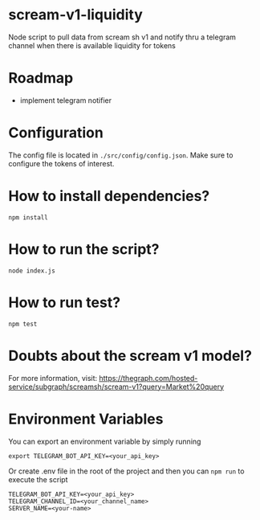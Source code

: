 # scream-v1-liquidity

Node script to pull data from scream sh v1 and notify thru a telegram channel when there is available liquidity for
tokens

# Roadmap

* implement telegram notifier

# Configuration

The config file is located in `./src/config/config.json`. Make sure to configure the tokens of interest.

# How to install dependencies?

```
npm install
```

# How to run the script?

```
node index.js
```

# How to run test?

```
npm test
```

# Doubts about the scream v1 model?

For more information, visit: https://thegraph.com/hosted-service/subgraph/screamsh/scream-v1?query=Market%20query

# Environment Variables

You can export an environment variable by simply running

```
export TELEGRAM_BOT_API_KEY=<your_api_key>
```

Or create .env file in the root of the project and then you can `npm run` to execute the script

```
TELEGRAM_BOT_API_KEY=<your_api_key>
TELEGRAM_CHANNEL_ID=<your_channel_name>
SERVER_NAME=<your-name>
```
